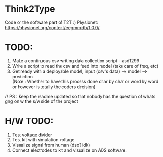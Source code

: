 # Think2Type
Code or the software part of T2T :)
Physionet: https://physionet.org/content/eegmmidb/1.0.0/
# TODO:
1. Make a continuous csv writing data collection script --asd1299
2. Write a script to read the csv and feed into model (take care of freq, etc)
3. Get ready with a deployable model,
             input (csv's data) ==> model ==> prediction  
(Note : Whether to have this process done char by char or word by word or however is totally the coders decision) 


// PS : Keep the readme updated so that nobody has the question of whats gng on w the s/w side of the project

# H/W TODO:

1. Test voltage divider
2. Test kit with simulation voltage
3. Visualize signal from human (dso? idk)
4. Connect electrodes to kit and visualize on ADS software.
